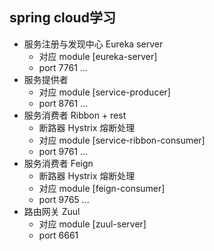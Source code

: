 ## spring cloud学习 
 - 服务注册与发现中心 Eureka server 
    + 对应 module [eureka-server] 
    + port 7761 ...
 - 服务提供者
    + 对应 module [service-producer] 
    + port 8761 ...
 - 服务消费者 Ribbon + rest
    + 断路器 Hystrix 熔断处理
    + 对应 module [service-ribbon-consumer] 
    + port 9761 ...
 - 服务消费者 Feign 
    + 断路器 Hystrix 熔断处理
    + 对应 module [feign-consumer] 
    + port 9765 ...
 - 路由网关 Zuul
    + 对应 module [zuul-server] 
    + port 6661
    
